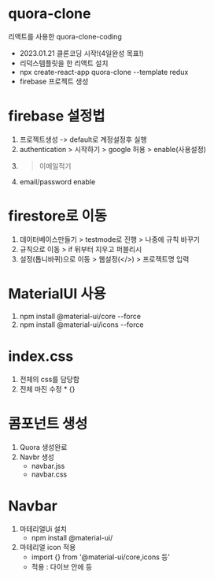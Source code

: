 # quora-clone
리액트를 사용한 quora-clone-coding
- 2023.01.21 클론코딩 시작!(4일완성 목표!)
- 리덕스템플릿을 한 리액트 설치
- npx create-react-app quora-clone --template redux
- firebase 프로젝트 생성

# firebase 설정법
 1. 프로젝트생성 -> default로 계정설정후 실행
 2. authentication > 시작하기 > google 허용 > enable(사용설정)
 3. > 이메일적기
 4.  email/password enable

# firestore로 이동
1. 데이터베이스만들기 > testmode로 진행 > 나중에 규칙 바꾸기
2. 규칙으로 이동 > if 뒤부터 지우고 퍼블리시
3. 설정(톱니바퀴)으로 이동 > 웹설정(</>) > 프로젝트명 입력

# MaterialUI 사용
1. npm install @material-ui/core --force
2. npm install @material-ui/icons --force

# index.css
1. 전체의 css를 담당함
2. 전체 마진 수정 * {}

# 콤포넌트 생성
1. Quora 생성완료
2. Navbr 생성
   - navbar.jss
   - navbar.css


# Navbar
1. 마테리얼Ui 설치
   - npm install @material-ui/
2. 마테리얼 icon 적용
   - import {} from '@material-ui/core,icons 등'
   - 적용 : 다이브 안에 <Home/> 등
